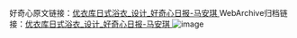 好奇心原文链接：[优衣库日式浴衣_设计_好奇心日报-马安琪 ](https://www.qdaily.com/articles/9943.html)
WebArchive归档链接：[优衣库日式浴衣_设计_好奇心日报-马安琪 ](http://web.archive.org/web/20190623155320/https://www.qdaily.com/articles/9943.html)
![image](http://ww3.sinaimg.cn/large/007d5XDply1g3vhb3j3ryj30u02kr48o)